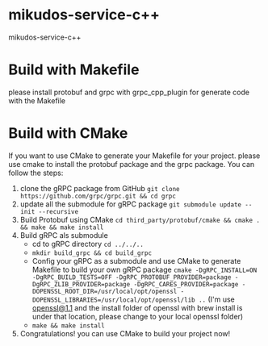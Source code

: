 # mikudos-service-c++

mikudos-service-c++

# Build with Makefile

please install protobuf and grpc with grpc_cpp_plugin for generate code with the Makefile

# Build with CMake

If you want to use CMake to generate your Makefile for your project. please use cmake to install the protobuf package and the grpc package. You can follow the steps:

1. clone the gRPC package from GitHub `git clone https://github.com/grpc/grpc.git && cd grpc`
2. update all the submodule for gRPC package `git submodule update --init --recursive`
3. Build Protobuf using CMake `cd third_party/protobuf/cmake && cmake . && make && make install`
4. Build gRPC als submodule
    - cd to gRPC directory `cd ../../..`
    - `mkdir build_grpc && cd build_grpc`
    - Config your gRPC as a submodule and use CMake to generate Makefile to build your own gRPC package `cmake -DgRPC_INSTALL=ON -DgRPC_BUILD_TESTS=OFF -DgRPC_PROTOBUF_PROVIDER=package -DgRPC_ZLIB_PROVIDER=package -DgRPC_CARES_PROVIDER=package -DOPENSSL_ROOT_DIR=/usr/local/opt/openssl -DOPENSSL_LIBRARIES=/usr/local/opt/openssl/lib ..` (I'm use openssl@1.1 and the install folder of openssl with brew install is under that location, please change to your local openssl folder)
    - `make && make install`
5. Congratulations! you can use CMake to build your project now!
